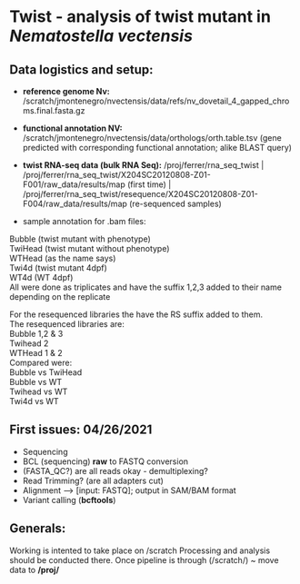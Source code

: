 # Twist - analysis of twist mutant in *Nematostella vectensis*

## Data logistics and setup:  

- **reference genome Nv:** /scratch/jmontenegro/nvectensis/data/refs/nv_dovetail_4_gapped_chroms.final.fasta.gz  
- **functional annotation NV:** /scratch/jmontenegro/nvectensis/data/orthologs/orth.table.tsv (gene predicted with corresponding functional annotation; alike BLAST query)   
- **twist RNA-seq data (bulk RNA Seq):** /proj/ferrer/rna_seq_twist | /proj/ferrer/rna_seq_twist/X204SC20120808-Z01-F001/raw_data/results/map (first time) | /proj/ferrer/rna_seq_twist/resequence/X204SC20120808-Z01-F004/raw_data/results/map (re-sequenced samples)   
 
- sample annotation for .bam files:   

Bubble (twist mutant with phenotype)  
TwiHead (twist mutant without phenotype)  
WTHead (as the name says)  
Twi4d (twist mutant 4dpf)  
WT4d (WT 4dpf)     
All were done as triplicates and have the suffix 1,2,3 added to their name depending on the replicate   

For the resequenced libraries the have the RS suffix added to them.  
The resequenced libraries are:   
Bubble 1,2 & 3   
Twihead 2  
WTHead 1 & 2  
Compared were:  
Bubble vs TwiHead  
Bubble vs WT  
Twihead vs WT  
Twi4d vs WT    

## First issues: 04/26/2021  
- Sequencing  
- BCL (sequencing) **raw** to FASTQ conversion  
- (FASTA_QC?) are all reads okay - demultiplexing?   
- Read Trimming? (are all adapters cut)   
- Alignment --> [input: FASTQ]; output in SAM/BAM format   
- Variant calling (**bcftools**)




## Generals:
Working is intented to take place on /scratch
Processing and analysis should be conducted there. Once pipeline is through (/scratch/) ~ move data to **/proj/**
